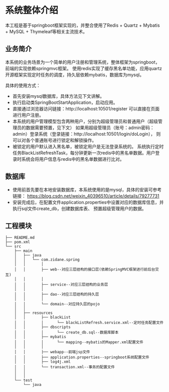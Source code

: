 # 系统整体介绍
本工程是基于springboot框架实现的，并整合使用了Redis + Quartz + Mybatis + MySQL + Thymeleaf等相关主流技术。

## 业务简介
本系统的业务场景为一个简单的用户注册和管理系统，整体框架为springboot，前端的实现依赖springmvc框架。
使用redis实现了缓存黑名单功能，应用quartz开源框架实现定时任务的调度，持久层依赖mybatis，数据库为mysql。

具体的使用方式：
* 首先安装mysql数据库，具体方法见下文讲解。
* 执行启动类SpringBootStartApplication，启动应用。
* 直接通过浏览器访问链接：http://localhost:10501/register
可以直接在页面进行用户注册。
* 本系统的用户管理模型包含两种用户，分别为超级管理员和普通用户（超级管理员的数据需要预置，见下文）
如果用超级管理员（账号：admin密码：admin）登录系统（登录链接：http://localhost:10501/login/doLogin），
则可以对各个普通账号进行锁定和解锁操作。
* 被锁定的用户默认进入黑名单，被锁定用户是无法登录系统的。
系统执行定时任务BlackListRefreshTask，每分钟更新一次redis中的黑名单数据。用户登录时系统会将用户信息与redis中的黑名单数据进行比对。

## 数据库
* 使用前首先要在本地安装数据库，本系统使用的是mysql，具体的安装可参考链接：
https://blog.csdn.net/weixin_40396510/article/details/79277731
* 安装完成后，在配置文件application.properties中设置对应的数据库信息，并执行sql文件create_db，创建数据库表、
预置超级管理用户的数据。

## 工程模块
```
├── README.md
├── pom.xml
└── src
    ├── main
    │   ├── java
    │   │   └── com.zidane.spring
    │   │       │
    │   │       ├── web--对应三层结构的接口层(依赖SpringMVC框架进行前后台交互)
    │   │       │
    │   │       ├── service--对应三层结构的业务层
    │   │       │
    │   │       ├── dao--对应三层结构的持久层
    │   │       │
    │   │       └── domain--对应持久层的pojo
    │   │
    │   ├── resources
    │   │       ├── blackList
    │   │       │      └── blackListRefresh.service.xml--定时任务配置文件
    │   │       ├── dbscripts
    │   │       │      └── create_db.sql--数据库脚本 
    │   │       ├── mybatis
    │   │       │      └── mapping--mybatis的Mapper.xml配置文件
    │   │       │
    │   │       ├── webapp--前端jsp文件
    │   │       ├── application.properties--springboot系统配置文件
    │   │       ├── log4j.xml
    │   │       └── transaction.xml--事务的配置文件
    │   │
    │   │
    └── test
        └── java
